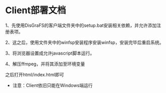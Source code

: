 # Client部署文档

1、先使用DisGraFS的客户端文件夹中的setup.bat安装相关依赖，并允许添加注册表项。

2、这之后，使用文件夹中的winfsp安装程序安装winfsp，安装完毕后重启系统。

3、将浏览器设置成允许javascript脚本运行。

4、解压ffmpeg，并将其添加至环境变量

之后打开html/index.html即可

* 注意：Client依旧只能在Windows端运行